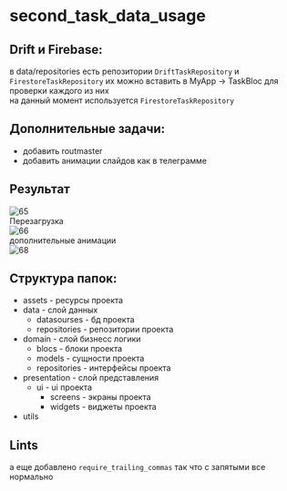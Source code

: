 # second_task_data_usage

## Drift и Firebase: 
в data/repositories есть репозитории `DriftTaskRepository` и `FirestoreTaskRepository` их можно вставить в MyApp -> TaskBloc для проверки каждого из них <br>
на данный момент используется `FirestoreTaskRepository`


## Дополнительные задачи: 
+ добавить routmaster
+ добавить анимации слайдов как в телеграмме

## Результат
![65](https://user-images.githubusercontent.com/47796424/230577394-86f8f5bd-c81e-444d-b991-4df15433e977.gif) <br>
Перезагрузка  <br>
![66](https://user-images.githubusercontent.com/47796424/230579858-46e0ff5c-6d35-43e9-b516-1184b29ced0c.gif)<br>
дополнительные анимации  <br>
![68](https://user-images.githubusercontent.com/47796424/230740213-206f518c-45e0-4c30-82aa-0586f9199d6b.gif)


## Структура папок:
+ assets - ресурсы проекта
+ data - слой данных
  + datasourses - бд проекта
  + repositories - репозитории проекта
+ domain - слой бизнесс логики
  + blocs - блоки проекта
  + models - сущности проекта
  + repositories - интерфейсы проекта
+ presentation - слой представления
  + ui - ui проекта
    + screens - экраны проекта
    + widgets - виджеты проекта 
+ utils 

## Lints
а еще добавлено `require_trailing_commas` так что с запятыми все нормально
